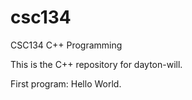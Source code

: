 # csc134
CSC134 C++ Programming

This is the C++ repository for dayton-will.

First program: Hello World.